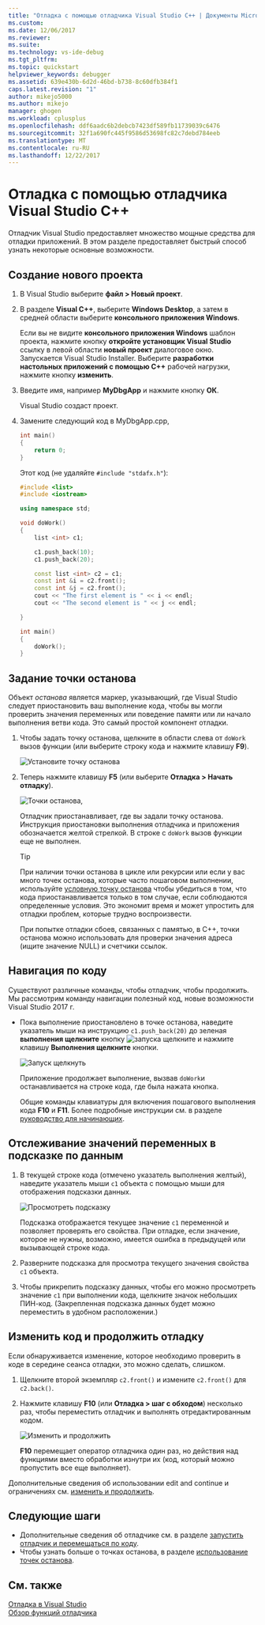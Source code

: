 ```yaml
---
title: "Отладка с помощью отладчика Visual Studio C++ | Документы Microsoft"
ms.custom: 
ms.date: 12/06/2017
ms.reviewer: 
ms.suite: 
ms.technology: vs-ide-debug
ms.tgt_pltfrm: 
ms.topic: quickstart
helpviewer_keywords: debugger
ms.assetid: 639e430b-6d2d-46bd-b738-8c60dfb384f1
caps.latest.revision: "1"
author: mikejo5000
ms.author: mikejo
manager: ghogen
ms.workload: cplusplus
ms.openlocfilehash: ddf6aadc6b2debcb7423df589fb11739039c6476
ms.sourcegitcommit: 32f1a690fc445f9586d53698fc82c7debd784eeb
ms.translationtype: MT
ms.contentlocale: ru-RU
ms.lasthandoff: 12/22/2017
---
```

# <a name="debug-with-c-using-the-visual-studio-debugger"></a>Отладка с помощью отладчика Visual Studio C++

Отладчик Visual Studio предоставляет множество мощные средства для отладки приложений. В этом разделе предоставляет быстрый способ узнать некоторые основные возможности.

## <a name="create-a-new-project"></a>Создание нового проекта 

1. В Visual Studio выберите **файл > Новый проект**.

2. В разделе **Visual C++**, выберите **Windows Desktop**, а затем в средней области выберите **консольного приложения Windows**.

    Если вы не видите **консольного приложения Windows** шаблон проекта, нажмите кнопку **откройте установщик Visual Studio** ссылку в левой области **новый проект** диалоговое окно. Запускается Visual Studio Installer. Выберите **разработки настольных приложений с помощью C++** рабочей нагрузки, нажмите кнопку **изменить**.

3. Введите имя, например **MyDbgApp** и нажмите кнопку **ОК**.

    Visual Studio создаст проект.

4. Замените следующий код в MyDbgApp.cpp,

    ```c++
    int main()
    {
        return 0;
    }
    ```

    Этот код (не удаляйте `#include "stdafx.h"`):

    ```c++
    #include <list>  
    #include <iostream>

    using namespace std;

    void doWork()
    {
        list <int> c1;

        c1.push_back(10);
        c1.push_back(20);

        const list <int> c2 = c1;
        const int &i = c2.front();
        const int &j = c2.front();
        cout << "The first element is " << i << endl;
        cout << "The second element is " << j << endl;

    }

    int main()
    {
        doWork();
    }
    ```

## <a name="set-a-breakpoint"></a>Задание точки останова

Объект *останова* является маркер, указывающий, где Visual Studio следует приостановить ваш выполнение кода, чтобы вы могли проверить значения переменных или поведение памяти или ли начало выполнения ветви кода. Это самый простой компонент отладки.

1. Чтобы задать точку останова, щелкните в области слева от `doWork` вызов функции (или выберите строку кода и нажмите клавишу **F9**).

    ![Установите точку останова](../debugger/media/dbg-qs-set-breakpoint.png "установить точку останова")

2. Теперь нажмите клавишу **F5** (или выберите **Отладка > Начать отладку**).

    ![Точки останова,](../debugger/media/dbg-qs-hit-breakpoint.png "точки останова")

    Отладчик приостанавливает, где вы задали точку останова. Инструкция приостановки выполнения отладчика и приложения обозначается желтой стрелкой. В строке с `doWork` вызов функции еще не выполнен.

    > [!TIP]
    > При наличии точки останова в цикле или рекурсии или если у вас много точек останова, которые часто пошаговом выполнении, используйте [условную точку останова](../debugger/using-breakpoints.md#BKMK_Specify_a_breakpoint_condition_using_a_code_expression) чтобы убедиться в том, что кода приостанавливается только в том случае, если соблюдаются определенные условия. Это экономит время и может упростить для отладки проблем, которые трудно воспроизвести.

    При попытке отладки сбоев, связанных с памятью, в C++, точки останова можно использовать для проверки значения адреса (ищите значение NULL) и счетчики ссылок. 

## <a name="navigate-code"></a>Навигация по коду

Существуют различные команды, чтобы отладчик, чтобы продолжить. Мы рассмотрим команду навигации полезный код, новые возможности Visual Studio 2017 г.

- Пока выполнение приостановлено в точке останова, наведите указатель мыши на инструкцию `c1.push_back(20)` до зеленая **выполнения щелкните** кнопку ![запуска щелкните](../debugger/media/dbg-tour-run-to-click.png "RunToClick") и нажмите клавишу **Выполнения щелкните** кнопки.

    ![Запуск щелкнуть](../debugger/media/dbg-qs-run-to-click.png "выполнения нажмите кнопку")

    Приложение продолжает выполнение, вызвав `doWork`и останавливается на строке кода, где была нажата кнопка.

    Общие команды клавиатуры для включения пошагового выполнения кода **F10** и **F11**. Более подробные инструкции см. в разделе [руководство для начинающих](../debugger/getting-started-with-the-debugger.md).

## <a name="inspect-variables-in-a-datatip"></a>Отслеживание значений переменных в подсказке по данным

1. В текущей строке кода (отмечено указатель выполнения желтый), наведите указатель мыши `c1` объекта с помощью мыши для отображения подсказки данных.

    ![Просмотреть подсказку](../debugger/media/dbg-qs-data-tip.png "просмотра подсказки данных")

    Подсказка отображается текущее значение `c1` переменной и позволяет проверять его свойства. При отладке, если значение, которое не нужны, возможно, имеется ошибка в предыдущей или вызывающей строке кода. 

2. Разверните подсказка для просмотра текущего значения свойства `c1` объекта.

3. Чтобы прикрепить подсказку данных, чтобы его можно просмотреть значение `c1` при выполнении кода, щелкните значок небольших ПИН-код. (Закрепленная подсказка данных будет можно переместить в удобном расположении.)

## <a name="edit-code-and-continue-debugging"></a>Изменить код и продолжить отладку

Если обнаруживается изменение, которое необходимо проверить в коде в середине сеанса отладки, это можно сделать, слишком.

1. Щелкните второй экземпляр `c2.front()` и измените `c2.front()` для `c2.back()`.

2. Нажмите клавишу **F10** (или **Отладка > шаг с обходом**) несколько раз, чтобы переместить отладчик и выполнять отредактированным кодом.

    ![Изменить и продолжить](../debugger/media/dbg-qs-edit-and-continue.gif "изменить и продолжить")

    **F10** перемещает оператор отладчика один раз, но действия над функциями вместо обработки изнутри их (код, который можно пропустить все еще выполняет).

Дополнительные сведения об использовании edit and continue и ограничениях см. [изменить и продолжить](../debugger/edit-and-continue.md).

## <a name="next-steps"></a>Следующие шаги

- Дополнительные сведения об отладчике см. в разделе [запустить отладчик и перемещаться по коду](../debugger/getting-started-with-the-debugger.md).
- Чтобы узнать больше о точках останова, в разделе [использование точек останова](../debugger/using-breakpoints.md).

## <a name="see-also"></a>См. также  
 [Отладка в Visual Studio](../debugger/index.md)  
 [Обзор функций отладчика](../debugger/debugger-feature-tour.md)
